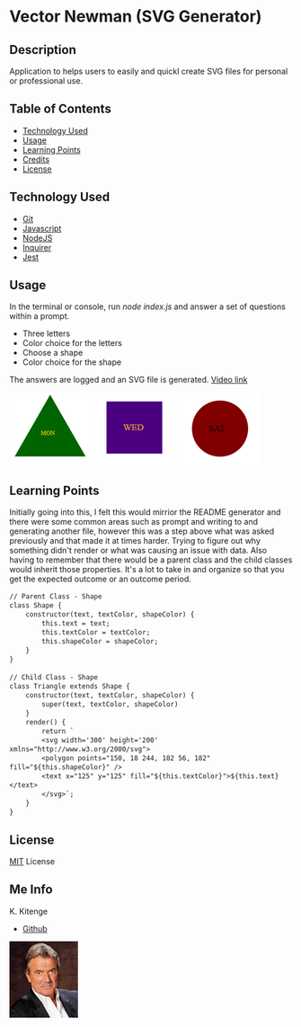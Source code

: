 # Vector Newman (SVG Generator)

## Description
Application to helps users to easily and quickl create SVG files for personal or professional use.

## Table of Contents
* [Technology Used](#technology-used)
* [Usage](#usage)
* [Learning Points](#learning-points)
* [Credits](#credits)
* [License](#License)

## Technology Used
* [Git](https://git-scm.com/)
* [Javascript](https://developer.mozilla.org/en-US/docs/Web/JavaScript)
* [NodeJS](https://nodejs.org/en)
* [Inquirer](https://www.npmjs.com/package/inquirer)
* [Jest](https://jestjs.io/)

## Usage
In the terminal or console, run *node index.js* and answer a set of questions within a prompt. 
* Three letters
* Color choice for the letters
* Choose a shape
* Color choice for the shape

The answers are logged and an SVG file is generated. [Video link](https://app.screencast.com/vgfRX2eh814GT)

![triangle](/dist/mon.png)  ![square](/dist/wed.png)  ![circle](/dist/sat.png)

## Learning Points
Initially going into this, I felt this would mirrior the README generator and there were some common areas such as prompt and writing to and generating another file, however this was a step above what was asked previously and that made it at times harder. Trying to figure out why something didn't render or what was causing an issue with data. Also having to remember that there would be a parent class and the child classes would inherit those properties. It's a lot to take in and organize so that you get the expected outcome or an outcome period.

```
// Parent Class - Shape
class Shape {
    constructor(text, textColor, shapeColor) {
        this.text = text;
        this.textColor = textColor;
        this.shapeColor = shapeColor;
    }
}

// Child Class - Shape
class Triangle extends Shape {
    constructor(text, textColor, shapeColor) {
        super(text, textColor, shapeColor)
    }
    render() {
        return `
        <svg width='300' height='200' xmlns="http://www.w3.org/2000/svg">
        <polygon points="150, 18 244, 182 56, 182" fill="${this.shapeColor}" />
        <text x="125" y="125" fill="${this.textColor}">${this.text}</text>
        </svg>`;
    }
}
```

## License
[MIT](https://opensource.org/license/mit/) License


## Me Info
K. Kitenge
* [Github](https://github.com/KKitenge)

![](/dist/VNewman.png)